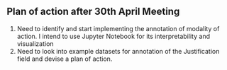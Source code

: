 ## Plan of action after 30th April Meeting

1. Need to identify and start implementing the annotation of modality of action. I intend to use Jupyter Notebook for its interpretability and visualization
2. Need to look into example datasets for annotation of the Justification field and devise a plan of action. 
